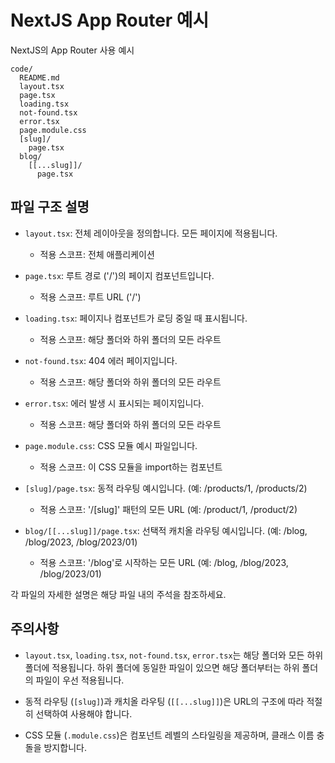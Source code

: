 # NextJS App Router 예시

NextJS의 App Router 사용 예시 
```
code/
  README.md
  layout.tsx
  page.tsx
  loading.tsx
  not-found.tsx
  error.tsx
  page.module.css
  [slug]/
    page.tsx
  blog/
    [[...slug]]/
      page.tsx
```

## 파일 구조 설명

- `layout.tsx`: 전체 레이아웃을 정의합니다. 모든 페이지에 적용됩니다.
    - 적용 스코프: 전체 애플리케이션

- `page.tsx`: 루트 경로 ('/')의 페이지 컴포넌트입니다.
    - 적용 스코프: 루트 URL ('/')

- `loading.tsx`: 페이지나 컴포넌트가 로딩 중일 때 표시됩니다.
    - 적용 스코프: 해당 폴더와 하위 폴더의 모든 라우트

- `not-found.tsx`: 404 에러 페이지입니다.
    - 적용 스코프: 해당 폴더와 하위 폴더의 모든 라우트

- `error.tsx`: 에러 발생 시 표시되는 페이지입니다.
    - 적용 스코프: 해당 폴더와 하위 폴더의 모든 라우트

- `page.module.css`: CSS 모듈 예시 파일입니다.
    - 적용 스코프: 이 CSS 모듈을 import하는 컴포넌트

- `[slug]/page.tsx`: 동적 라우팅 예시입니다. (예: /products/1, /products/2)
    - 적용 스코프: '/[slug]' 패턴의 모든 URL (예: /product/1, /product/2)

- `blog/[[...slug]]/page.tsx`: 선택적 캐치올 라우팅 예시입니다. (예: /blog, /blog/2023, /blog/2023/01)
    - 적용 스코프: '/blog'로 시작하는 모든 URL (예: /blog, /blog/2023, /blog/2023/01)

각 파일의 자세한 설명은 해당 파일 내의 주석을 참조하세요.

## 주의사항

- `layout.tsx`, `loading.tsx`, `not-found.tsx`, `error.tsx`는 해당 폴더와 모든 하위 폴더에 적용됩니다.
  하위 폴더에 동일한 파일이 있으면 해당 폴더부터는 하위 폴더의 파일이 우선 적용됩니다.

- 동적 라우팅 (`[slug]`)과 캐치올 라우팅 (`[[...slug]]`)은 URL의 구조에 따라 적절히 선택하여 사용해야 합니다.

- CSS 모듈 (`.module.css`)은 컴포넌트 레벨의 스타일링을 제공하며, 클래스 이름 충돌을 방지합니다.